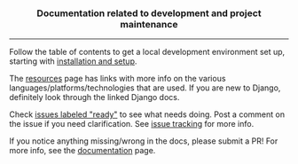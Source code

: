 <h3 align="center">Documentation related to development and project maintenance</h3>

---

Follow the table of contents to get a local development environment set up, starting with [installation and setup](getting-started/installation-and-setup.md).

The [resources](resources.md) page has links with more info on the various languages/platforms/technologies that are used. If you are new to Django, definitely look through the linked Django docs.

Check [issues labeled "ready"](https://github.com/aisapatino/sjfnw/labels/ready) to see what needs doing. Post a comment on the issue if you need clarification. See [issue tracking](workflow/issue-tracking.md) for more info.

If you notice anything missing/wrong in the docs, please submit a PR! For more info, see the [documentation](./about/docs.md) page.
